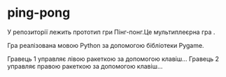 # ping-pong

У репозиторії лежить прототип гри Пінг-понг.Це мультиплеєрна гра .

Гра реалізована мовою Python за допомогою бібліотеки Pygame.

Гравець 1 управляє лівою ракеткою за допомогою клавіш... Гравець 2 управляє правою ракеткою за допомогою клавіш...
